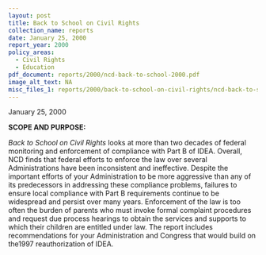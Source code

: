 ```yaml
---
layout: post
title: Back to School on Civil Rights
collection_name: reports
date: January 25, 2000
report_year: 2000
policy_areas:
  - Civil Rights
  - Education
pdf_document: reports/2000/ncd-back-to-school-2000.pdf
image_alt_text: NA
misc_files_1: reports/2000/back-to-school-on-civil-rights/ncd-back-to-school-spanish-2000.pdf
---
```

January 25, 2000

**S﻿COPE AND PURPOSE:**

*Back to School on Civil Rights* looks at more than two decades of federal monitoring and enforcement of compliance with Part B of IDEA. Overall, NCD finds that federal efforts to enforce the law over several Administrations have been inconsistent and ineffective. Despite the important efforts of your Administration to be more aggressive than any of its predecessors in addressing these compliance problems, failures to ensure local compliance with Part B requirements continue to be widespread and persist over many years. Enforcement of the law is too often the burden of parents who must invoke formal complaint procedures and request due process hearings to obtain the services and supports to which their children are entitled under law. The report includes recommendations for your Administration and Congress that would build on the1997 reauthorization of IDEA.